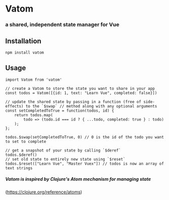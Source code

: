 # Vatom

### a shared, independent state manager for Vue

## Installation

`npm install vatom`

## Usage

    import Vatom from 'vatom'

    // create a Vatom to store the state you want to share in your app
    const todos = Vatom([{id: 1, text: "Learn Vue", completed: false}])

    // update the shared state by passing in a function (free of side-effects) to the `$swap` // method along with any optional arguments
    const setCompletedToTrue = function(todos, id) {
        return todos.map(
            todo => (todo.id === id ? { ...todo, completed: true } : todo)
        );
    };

    todos.$swap(setCompletedToTrue, 0) // 0 is the id of the todo you want to set to complete

    // get a snapshot of your state by calling `$deref`
    todos.$deref()
    // set old state to entirely new state using `$reset`
    todos.$reset(["Learn Vue", "Master Vuex"]) // todos is now an array of text strings

##### Vatom is inspired by Clojure's Atom mechanism for managing state

(https://clojure.org/reference/atoms)
